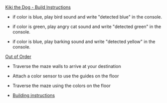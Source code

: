 [Kiki the Dog - Build Instructions](https://education.lego.com/v3/assets/blt293eea581807678a/blt2423455cd4b1ce39/5f88029ef4c5ce0e93db159b/help-bi-pdf-book1of1.pdf)

- if color is blue, play bird sound and write "detected blue" in the console.

- if color is green, play angry cat sound and write "detected green" in the console.

- if color is blue, play  barking sound and write "detected yellow" in the console.

[Out of Order](https://education.lego.com/en-us/lessons/prime-kickstart-a-business/out-of-order/)

- Traverse the maze walls to arrive at your destination

- Attach a color sensor to use the guides on the floor

- Traverse the maze using the colors on the floor
  
- [Building instructions](https://assets.education.lego.com/v3/assets/blt293eea581807678a/blt49da50c2bc43ea63/5ec9262c7976043edd42fb9f/out-of-order-bi-pdf-book1of1.pdf?locale=en-us)
